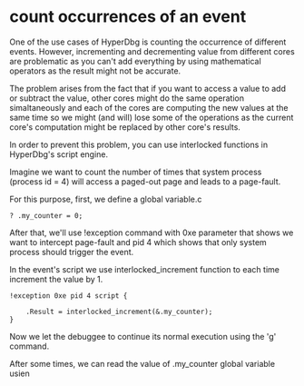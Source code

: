 # count occurrences of an event

One of the use cases of HyperDbg is counting the occurrence of different events. However, incrementing and decrementing value from different cores are problematic as you can't add everything by using mathematical operators as the result might not be accurate.

The problem arises from the fact that if you want to access a value to add or subtract the value, other cores might do the same operation simaltaneously and each of the cores are computing the new values at the same time so we might (and will) lose some of the operations as the current core's computation might be replaced by other core's results.

In order to prevent this problem, you can use interlocked functions in HyperDbg's script engine.

Imagine we want to count the number of times that system process (process id = 4) will access a paged-out page and leads to a page-fault.

For this purpose, first, we define a global variable.c

```
? .my_counter = 0;
```

After that, we'll use !exception command with 0xe parameter that shows we want to intercept page-fault and pid 4 which shows that only system process should trigger the event.

In the event's script we use interlocked_increment function to each time increment the value by 1. 

```
!exception 0xe pid 4 script {
	
	.Result = interlocked_increment(&.my_counter);
}
```

Now we let the debuggee to continue its normal execution using the 'g' command.

After some times, we can read the value of .my_counter global variable usien
